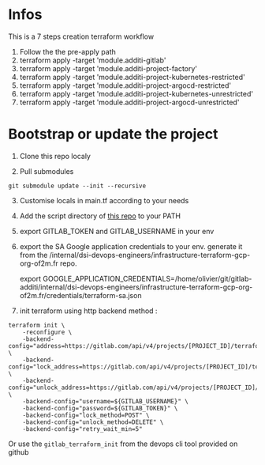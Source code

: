 # Infos

This is a 7 steps creation terraform workflow
  1. Follow the the pre-apply path
  2. terraform apply -target 'module.additi-gitlab'
  3. terraform apply -target 'module.additi-project-factory'
  5. terraform apply -target 'module.additi-project-kubernetes-restricted'
  4. terraform apply -target 'module.additi-project-argocd-restricted'
  5. terraform apply -target 'module.additi-project-kubernetes-unrestricted'
  4. terraform apply -target 'module.additi-project-argocd-unrestricted'

# Bootstrap or update the project

1. Clone this repo localy

2. Pull submodules

```shell
git submodule update --init --recursive
```

3. Customise locals in main.tf according to your needs

4. Add the script directory of [this repo](git@gitlab.com:additi/internal/dsi-devops-engineers/infrastructure-configuration-docker-gitlabci-terraform.git) to your PATH

5. export GITLAB_TOKEN and GITLAB_USERNAME in your env

6. export the SA Google application credentials to your env. generate  it from the /internal/dsi-devops-engineers/infrastructure-terraform-gcp-org-of2m.fr repo. 

    export GOOGLE_APPLICATION_CREDENTIALS=/home/olivier/git/gitlab-additi/internal/dsi-devops-engineers/infrastructure-terraform-gcp-org-of2m.fr/credentials/terraform-sa.json

7. init terraform using http backend method :

```
terraform init \
    -reconfigure \
    -backend-config="address=https://gitlab.com/api/v4/projects/[PROJECT_ID]/terraform/state/tfstate" \
    -backend-config="lock_address=https://gitlab.com/api/v4/projects/[PROJECT_ID]/terraform/state/tfstate/lock" \
    -backend-config="unlock_address=https://gitlab.com/api/v4/projects/[PROJECT_ID]/terraform/state/tfstate/lock" \
    -backend-config="username=${GITLAB_USERNAME}" \
    -backend-config="password=${GITLAB_TOKEN}" \
    -backend-config="lock_method=POST" \
    -backend-config="unlock_method=DELETE" \
    -backend-config="retry_wait_min=5"
```

Or use the `gitlab_terraform_init` from the devops cli tool provided on github
